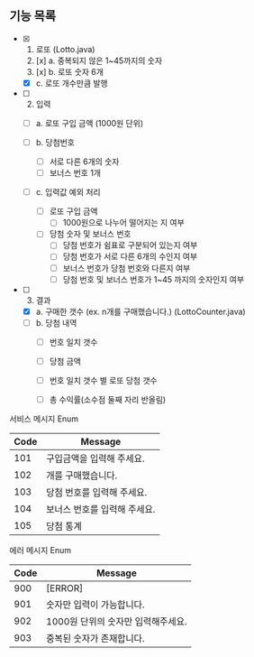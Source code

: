 ## 기능 목록

- [x] 1. 로또 (Lotto.java) 
  2. [x] a. 중복되지 않은 1~45까지의 숫자
  3. [x] b. 로또 숫자 6개
  
  - [x] c. 로또 개수만큼 발행
  
- [ ] 2. 입력

  - [ ] a. 로또 구입 금액 (1000원 단위)

  - [ ] b. 당첨번호
    - [ ] 서로 다른 6개의 숫자
    - [ ] 보너스 번호 1개
  - [ ] c. 입력값 예외 처리
    - [ ] 로또 구입 금액
      - [ ] 1000원으로 나누어 떨어지는 지 여부
    - [ ] 당첨 숫자 및 보너스 번호
      - [ ] 당첨 번호가 쉼표로 구분되어 있는지 여부
      - [ ] 당첨 번호가 서로 다른 6개의 수인지 여부
      - [ ] 보너스 번호가 당첨 번호와 다른지 여부
      - [ ] 당첨 번호 및 보너스 번호가 1~45 까지의 숫자인지 여부

- [ ] 3. 결과

  - [x] a. 구매한 갯수 (ex. n개를 구매했습니다.) (LottoCounter.java)
  - [ ] b. 당첨 내역
    - [ ] 번호 일치 갯수
    - [ ] 당첨 금액
    - [ ] 번호 일치 갯수 별 로또 당첨 갯수
    - [ ] 총 수익률(소수점 둘째 자리 반올림)



서비스 메시지 Enum

| Code | Message                      |
| ---- | ---------------------------- |
| 101  | 구입금액을 입력해 주세요.    |
| 102  | 개를 구매했습니다.           |
| 103  | 당첨 번호를 입력해 주세요.   |
| 104  | 보너스 번호를 입력해 주세요. |
| 105  | 당첨 통계                    |

에러 메시지 Enum

| Code | Message                            |
| ---- | ---------------------------------- |
| 900  | [ERROR]                            |
| 901  | 숫자만 입력이 가능합니다.          |
| 902  | 1000원 단위의 숫자만 입력해주세요. |
| 903  | 중복된 숫자가 존재합니다.          |

